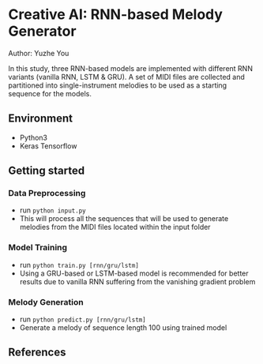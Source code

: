 
# Creative AI: RNN-based Melody Generator

Author:
Yuzhe You

In this study, three RNN-based models are implemented with different RNN variants (vanilla RNN, LSTM & GRU). A set of MIDI files are collected and partitioned into single-instrument melodies to be used as a starting sequence for the models.

## Environment
- Python3
- Keras Tensorflow

## Getting started
### Data Preprocessing
* run `python input.py`
* This will process all the sequences that will be used to generate melodies from the MIDI files located within the input folder

### Model Training
* run `python train.py [rnn/gru/lstm]`
* Using a GRU-based or LSTM-based model is recommended for better results due to vanilla RNN suffering from the vanishing gradient problem

### Melody Generation
* run `python predict.py [rnn/gru/lstm]`
* Generate a melody of sequence length 100 using trained model

## References